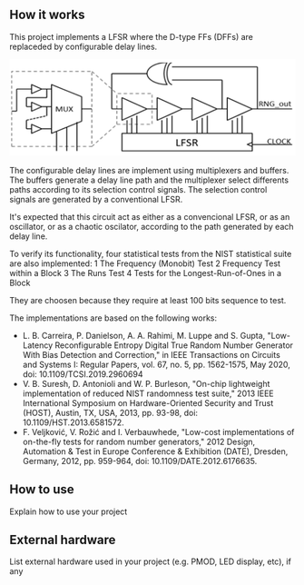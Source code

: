 <!---

This file is used to generate your project datasheet. Please fill in the information below and delete any unused
sections.

You can also include images in this folder and reference them in the markdown. Each image must be less than
512 kb in size, and the combined size of all images must be less than 1 MB.
-->

## How it works

This project implements a LFSR where the D-type FFs (DFFs) are replaceded by configurable delay lines.

![ALFSR diagram](alfsr.png)

The configurable delay lines are implement using multiplexers and buffers. The buffers generate a delay line path and the multiplexer select differents paths according to its selection control signals. The selection control signals are generated by a conventional LFSR.

It's expected that this circuit act as either as a convencional LFSR, or as an oscillator, or as a chaotic oscilator, according to the path generated by each delay line.

To verify its functionality, four statistical tests from the NIST statistical suite are also implemented:
1 The Frequency (Monobit) Test
2 Frequency Test within a Block
3 The Runs Test
4 Tests for the Longest-Run-of-Ones in a Block

They are choosen because they require at least 100 bits sequence to test.

The implementations are based on the following works:
- L. B. Carreira, P. Danielson, A. A. Rahimi, M. Luppe and S. Gupta, "Low-Latency Reconfigurable Entropy Digital True Random Number Generator With Bias Detection and Correction," in IEEE Transactions on Circuits and Systems I: Regular Papers, vol. 67, no. 5, pp. 1562-1575, May 2020, doi: 10.1109/TCSI.2019.2960694
- V. B. Suresh, D. Antonioli and W. P. Burleson, "On-chip lightweight implementation of reduced NIST randomness test suite," 2013 IEEE International Symposium on Hardware-Oriented Security and Trust (HOST), Austin, TX, USA, 2013, pp. 93-98, doi: 10.1109/HST.2013.6581572.
- F. Veljković, V. Rožić and I. Verbauwhede, "Low-cost implementations of on-the-fly tests for random number generators," 2012 Design, Automation & Test in Europe Conference & Exhibition (DATE), Dresden, Germany, 2012, pp. 959-964, doi: 10.1109/DATE.2012.6176635.

## How to use

Explain how to use your project

## External hardware

List external hardware used in your project (e.g. PMOD, LED display, etc), if any
